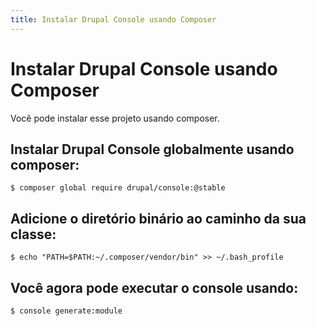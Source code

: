 ```yaml
---
title: Instalar Drupal Console usando Composer
---
```

# Instalar Drupal Console usando Composer
Você pode instalar esse projeto usando composer.

## Instalar Drupal Console globalmente usando composer:
```
$ composer global require drupal/console:@stable
```

## Adicione o diretório binário ao caminho da sua classe:
```
$ echo "PATH=$PATH:~/.composer/vendor/bin" >> ~/.bash_profile
```

## Você agora pode executar o console usando:
```
$ console generate:module
```
